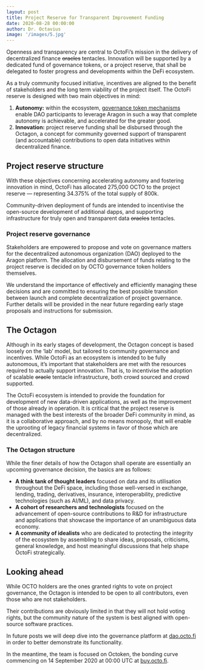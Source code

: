 ```yaml
---
layout: post
title: Project Reserve for Transparent Improvement Funding 
date: 2020-08-28 00:00:00
author: Dr. Octavius
image: '/images/5.jpg'
---
```


Openness and transparency are central to OctoFi’s mission in the delivery of decentralized finance <s>oracles</s> tentacles. Innovation will be supported by a dedicated fund of governance tokens, or a project reserve, that shall be delegated to foster progress and developments within the DeFi ecosystem. 

As a truly community focused initiative, incentives are aligned to the benefit of stakeholders and the long term viability of the project itself. The OctoFi reserve is designed with two main objectives in mind:

1. **Autonomy:** within the ecosystem, [governance token mechanisms](https://octo.fi/blog/gov-token-mech) enable DAO participants to leverage Aragon in such a way that complete autonomy is achievable, and accelerated for the greater good.
2. **Innovation:** project reserve funding shall be disbursed through the Octagon, a concept for community governed support of transparent (and accountable) contributions to open data initiatives within decentralized finance. 

## Project reserve structure

With these objectives concerning accelerating autonomy and fostering innovation in mind, OctoFi has allocated 275,000 OCTO to the project reserve — representing 34.375% of the total supply of 800k. 

Community-driven deployment of funds are intended to incentivise the open-source development of additional dapps, and supporting infrastructure for truly open and transparent data <s>oracles</s> tentacles.

### Project reserve governance

Stakeholders are empowered to propose and vote on governance matters for the decentralized autonomous organization (DAO) deployed to the Aragon platform. The allocation and disbursement of funds relating to the project reserve is decided on by OCTO governance token holders themselves. 

We understand the importance of effectively and efficiently managing these decisions and are committed to ensuring the best possible transition between launch and complete decentralization of project governance. Further details will be provided in the near future regarding early stage proposals and instructions for submission.

## The Octagon

Although in its early stages of development, the Octagon concept is based loosely on the ‘lab’ model, but tailored to community governance and incentives. While OctoFi as an ecosystem is intended to be fully autonomous, it’s important that stakeholders are met with the resources required to actually support innovation. That is, to incentivise the adoption of scalable <s>oracle</s> tentacle infrastructure, both crowd sourced and crowd supported.

The OctoFi ecosystem is intended to provide the foundation for development of new data-driven applications, as well as the improvement of those already in operation. It is critical that the project reserve is managed with the best interests of the broader DeFi community in mind, as it is a collaborative approach, and by no means monopoly, that will enable the uprooting of legacy financial systems in favor of those which are decentralized. 

### The Octagon structure

While the finer details of how the Octagon shall operate are essentially an upcoming governance decision, the basics are as follows:

* **A think tank of thought leaders** focused on data and its utilisation throughout the DeFi space, including those well-versed in exchange, lending, trading, derivatives, insurance, interoperability, predictive technologies (such as AI/ML), and data privacy.
* **A cohort of researchers and technologists** focused on the advancement of open-source contributions to R&D for infrastructure and applications that showcase the importance of an unambiguous data economy.
* **A community of idealists** who are dedicated to protecting the integrity of the ecosystem by assembling to share ideas, proposals, criticisms, general knowledge, and host meaningful discussions that help shape OctoFi strategically.

## Looking ahead

While OCTO holders are the ones granted rights to vote on project governance, the Octagon is intended to be open to all contributors, even those who are not stakeholders. 

Their contributions are obviously limited in that they will not hold voting rights, but the community nature of the system is best aligned with open-source software practices.

In future posts we will deep dive into the governance platform at [dao.octo.fi](https://dao.octo.fi) in order to better demonstrate its functionality. 

In the meantime, the team is focused on Octoken, the bonding curve commencing on 14 September 2020 at 00:00 UTC at [buy.octo.fi](https://buy.octo.fi). 

